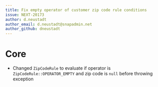 ```yaml
---
title: Fix empty operator of customer zip code rule conditions
issue: NEXT-20173
author: d.neustadt
author_email: d.neustadt@snapadmin.net
author_github: dneustadt
---
```

# Core
* Changed `ZipCodeRule` to evaluate if operator is `ZipCodeRule::OPERATOR_EMPTY` and zip code is `null` before throwing exception
